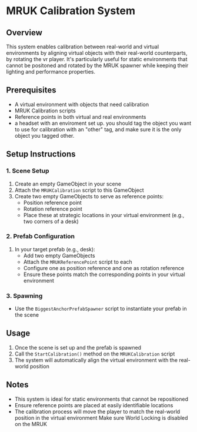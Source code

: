 # MRUK Calibration System

## Overview
This system enables calibration between real-world and virtual environments by aligning virtual objects with their real-world counterparts, by rotating the vr player. It's particularly useful for static environments that cannot be positoned and rotated by the MRUK spawner while keeping their lighting and performance properties.

## Prerequisites
- A virtual environment with objects that need calibration
- MRUK Calibration scripts
- Reference points in both virtual and real environments
- a headset with an enviroment set up. you should tag the object you want to use for calibration with an "other" tag,
and make sure it is the only object you tagged other. 

## Setup Instructions

### 1. Scene Setup
1. Create an empty GameObject in your scene
2. Attach the `MRUKCalibration` script to this GameObject
3. Create two empty GameObjects to serve as reference points:
   - Position reference point
   - Rotation reference point
   - Place these at strategic locations in your virtual environment (e.g., two corners of a desk)

### 2. Prefab Configuration
1. In your target prefab (e.g., desk):
   - Add two empty GameObjects
   - Attach the `MRUKReferencePoint` script to each
   - Configure one as position reference and one as rotation reference
   - Ensure these points match the corresponding points in your virtual environment

### 3. Spawning
- Use the `BiggestAnchorPrefabSpawner` script to instantiate your prefab in the scene

## Usage
1. Once the scene is set up and the prefab is spawned
2. Call the `StartCalibration()` method on the `MRUKCalibration` script
3. The system will automatically align the virtual environment with the real-world position

## Notes
- This system is ideal for static environments that cannot be repositioned
- Ensure reference points are placed at easily identifiable locations
- The calibration process will move the player to match the real-world position in the virtual environment
Make sure World Locking is disabled on the MRUK